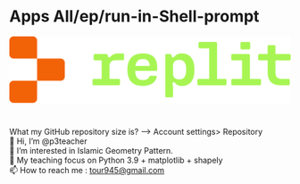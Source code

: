 # Apps  All/ep/run-in-Shell-prompt
![logo](./logos/logo-replit-green.svg)
# 
What my GitHub repository size is? --> Account settings> Repository<br>
👋 Hi, I’m @p3teacher<br>
👀 I’m interested in Islamic Geometry Pattern.<br>
🌱 My teaching focus on Python 3.9 + matplotlib + shapely<br>
📫 How to reach me : tour945@gmail.com
